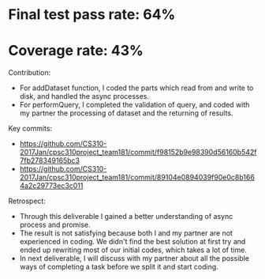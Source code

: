 Final test pass rate: 64%  
==========================
Coverage rate: 43%
==========================

Contribution:   
* For addDataset function, I coded the parts which read from and write to disk, and handled the async processes.  
* For performQuery, I completed the validation of query, and coded with my partner the processing of dataset and the returning of results.

Key commits:  
* https://github.com/CS310-2017Jan/cpsc310project_team181/commit/f98152b9e98390d56160b542f7fb278349165bc3  
* https://github.com/CS310-2017Jan/cpsc310project_team181/commit/89104e0894039f90e0c8b1664a2c29773ec3c011

Retrospect:  
* Through this deliverable I gained a better understanding of async process and promise.   
* The result is not satisfying because both I and my partner are not experienced in coding. We didn't find the best solution at first try and ended up rewriting most of our initial codes, which takes a lot of time.  
* In next deliverable, I will discuss with my partner about all the possible ways of completing a task before we split it and start coding.  
